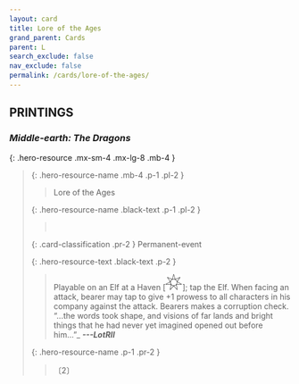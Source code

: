 ```yaml
---
layout: card
title: Lore of the Ages
grand_parent: Cards
parent: L
search_exclude: false
nav_exclude: false
permalink: /cards/lore-of-the-ages/
---
```


## PRINTINGS


### _Middle-earth: The Dragons_

{: .hero-resource .mx-sm-4 .mx-lg-8 .mb-4 }
> {: .hero-resource-name .mb-4 .p-1 .pl-2 }
> > <div class="card-mp"></div>
> > <div class="card-name">Lore of the Ages</div>
>
> {: .hero-resource-name .black-text .p-1 .pl-2 }
> > &nbsp;
>
> {: .card-classification .pr-2 }
> Permanent-event
>
> {: .hero-resource-text .black-text .p-2 }
> > Playable on an Elf at a Haven \[![](/assets/images/free-haven.svg)]; tap the Elf. When facing an attack, bearer may tap to give +1 prowess to all characters in his company against the attack. Bearers makes a corruption check.   “...the words took shape, and visions of far lands and bright things that he had never yet imagined opened out before him...”_ ***---LotRII*** 
> 
> {: .hero-resource-name .p-1 .pr-2 }
> > <div class="card-shield"></div>
> > <div class="card-corruption">〔2〕</div>

